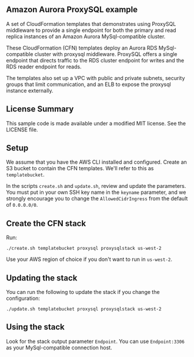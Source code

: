 ## Amazon Aurora ProxySQL example

A set of CloudFormation templates that demonstrates using ProxySQL middleware to provide a single endpoint for both the primary and read replica instances of an Amazon Aurora MySql-compatible cluster.

These CloudFormation (CFN) templates deploy an Aurora RDS MySql-compatible
cluster with proxysql middleware. ProxySQL offers a single endpoint that directs traffic
to the RDS cluster endpoint for writes and the RDS reader endpoint for reads.

The templates also set up a VPC with public and private subnets, security groups that 
limit communication, and an ELB to expose the proxysql instance externally.

## License Summary

This sample code is made available under a modified MIT license. See the LICENSE file.

## Setup

We assume that you have the AWS CLI installed and configured.  Create an S3 bucket
to contain the CFN templates.  We'll refer to this as `templatebucket`.

In the scripts `create.sh` and `update.sh`, review and update the parameters.  You must
put in your own SSH key name in the `keyname` parameter, and we strongly encourage you to
change the `AllowedCidrIngress` from the default of `0.0.0.0/0`.

## Create the CFN stack

Run:

    ./create.sh templatebucket proxysql proxysqlstack us-west-2

Use your AWS region of choice if you don't want to run in `us-west-2`.

## Updating the stack

You can run the following to update the stack if you change the configuration:

    ./update.sh templatebucket proxysql proxysqlstack us-west-2

## Using the stack

Look for the stack output parameter `Endpoint`.  You can use `Endpoint:3306` as your
MySql-compatible connection host.
